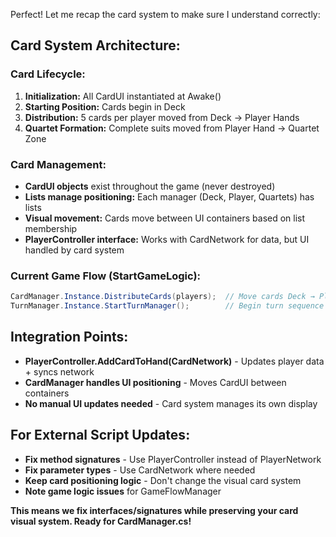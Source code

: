 Perfect! Let me recap the card system to make sure I understand correctly:

## **Card System Architecture:**

### **Card Lifecycle:**
1. **Initialization:** All CardUI instantiated at Awake()
2. **Starting Position:** Cards begin in Deck
3. **Distribution:** 5 cards per player moved from Deck → Player Hands
4. **Quartet Formation:** Complete suits moved from Player Hand → Quartet Zone

### **Card Management:**
- **CardUI objects** exist throughout the game (never destroyed)
- **Lists manage positioning:** Each manager (Deck, Player, Quartets) has lists
- **Visual movement:** Cards move between UI containers based on list membership
- **PlayerController interface:** Works with CardNetwork for data, but UI handled by card system

### **Current Game Flow (StartGameLogic):**
```csharp
CardManager.Instance.DistributeCards(players);  // Move cards Deck → Player Hands
TurnManager.Instance.StartTurnManager();        // Begin turn sequence
```

## **Integration Points:**
- **PlayerController.AddCardToHand(CardNetwork)** - Updates player data + syncs network
- **CardManager handles UI positioning** - Moves CardUI between containers
- **No manual UI updates needed** - Card system manages its own display

## **For External Script Updates:**
- **Fix method signatures** - Use PlayerController instead of PlayerNetwork
- **Fix parameter types** - Use CardNetwork where needed
- **Keep card positioning logic** - Don't change the visual card system
- **Note game logic issues** for GameFlowManager

**This means we fix interfaces/signatures while preserving your card visual system. Ready for CardManager.cs!**